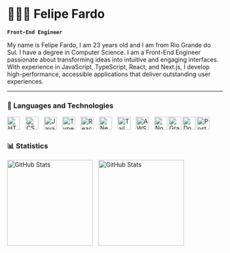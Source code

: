 # 👨🏻‍💻 Felipe Fardo

**`Front-End Engineer`**

My name is Felipe Fardo, I am 23 years old and I am from Rio Grande do Sul. I have a degree in Computer Science. I am a Front-End Engineer passionate about transforming ideas into intuitive and engaging interfaces. With experience in JavaScript, TypeScript, React, and Next.js, I develop high-performance, accessible applications that deliver outstanding user experiences.

---

### 🤖 Languages and Technologies
<img 
    align="left" 
    alt="HTML"
    title="HTML" 
    width="30px" 
    style="padding-right: 10px;" 
    src="https://cdn.jsdelivr.net/gh/devicons/devicon@latest/icons/html5/html5-original.svg" 
/>
<img 
    align="left" 
    alt="CSS" 
    title="CSS"
    width="30px" 
    style="padding-right: 10px;" 
    src="https://cdn.jsdelivr.net/gh/devicons/devicon@latest/icons/css3/css3-original.svg" 
/>
<img 
    align="left" 
    alt="JavaScript" 
    title="JavaScript"
    width="30px" 
    style="padding-right: 10px;" 
    src="https://cdn.jsdelivr.net/gh/devicons/devicon@latest/icons/javascript/javascript-original.svg" 
/>
<img 
    align="left" 
    alt="TypeScript"
    title="TypeScript" 
    width="30px" 
    style="padding-right: 10px;" 
    src="https://cdn.jsdelivr.net/gh/devicons/devicon@latest/icons/typescript/typescript-original.svg" 
/>
<img 
    align="left" 
    alt="React"
    title="React" 
    width="30px" 
    style="padding-right: 10px;" 
    src="https://cdn.jsdelivr.net/gh/devicons/devicon@latest/icons/react/react-original.svg" 
/>
<img 
    align="left" 
    alt="Next.js" 
    title="Next.js"
    width="30px" 
    style="padding-right: 10px;" 
    src="https://cdn.jsdelivr.net/gh/devicons/devicon@latest/icons/nextjs/nextjs-original.svg" 
/>
<img 
    align="left" 
    alt="Tailwind" 
    title="Tailwind"
    width="30px" 
    style="padding-right: 10px;" 
    src="https://cdn.jsdelivr.net/gh/devicons/devicon@latest/icons/tailwindcss/tailwindcss-original.svg" 
/>
<img
    align="left" 
    alt="AWS" 
    title="AWS"
    width="30px" 
    style="padding-right: 10px;" 
    src="https://cdn.jsdelivr.net/gh/devicons/devicon@latest/icons/amazonwebservices/amazonwebservices-original-wordmark.svg" />
<img
    align="left" 
    alt="Node" 
    title="Node"
    width="30px"
    src="https://cdn.jsdelivr.net/gh/devicons/devicon@latest/icons/nodejs/nodejs-original.svg"
/>
<img
    align="left" 
    alt="Graphql" 
    title="Graphql"
    width="30px"
    src="https://cdn.jsdelivr.net/gh/devicons/devicon@latest/icons/graphql/graphql-plain.svg"
/>
<img
    align="left" 
    alt="Docker" 
    title="Docker"
    width="30px"
    src="https://cdn.jsdelivr.net/gh/devicons/devicon@latest/icons/docker/docker-original.svg"
/>
<img
    align="left" 
    alt="PostgreSQL" 
    title="PostgreSQL"
    width="30px"
    src="https://cdn.jsdelivr.net/gh/devicons/devicon@latest/icons/postgresql/postgresql-original.svg"
/>

<br/>
<br/>

### 📊 Statistics

<p>
  <img 
    align="left" 
    alt="GitHub Stats" 
    height="200" 
    style="padding-right: 10px;" 
    src="https://github-readme-stats.vercel.app/api?username=felipefardo&show_icons=true&theme=tokyonight&include_all_commits=true&locale=en" 
  />

<img 
      align="left" 
      alt="GitHub Stats" 
      height="200" 
      src="https://github-readme-stats.vercel.app/api/top-langs/?username=felipefardo&theme=tokyonight&layout=compact&custom_title=Technologies&langs_count=9" 
  />

</p>
